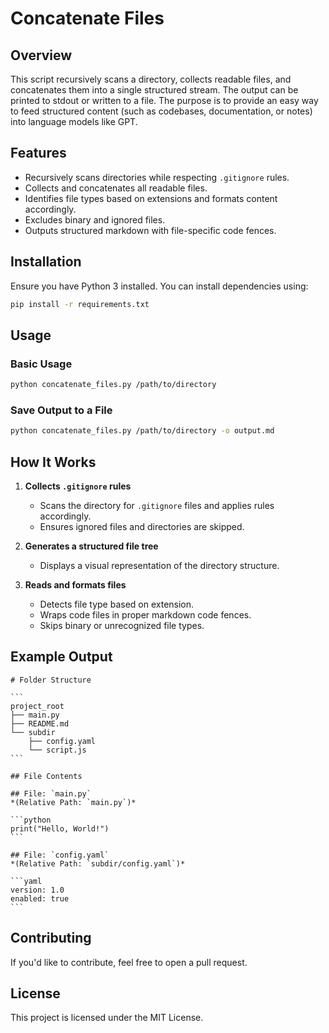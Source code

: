 # Concatenate Files

## Overview
This script recursively scans a directory, collects readable files, and concatenates them into a single structured stream. The output can be printed to stdout or written to a file. The purpose is to provide an easy way to feed structured content (such as codebases, documentation, or notes) into language models like GPT.

## Features
- Recursively scans directories while respecting `.gitignore` rules.
- Collects and concatenates all readable files.
- Identifies file types based on extensions and formats content accordingly.
- Excludes binary and ignored files.
- Outputs structured markdown with file-specific code fences.

## Installation
Ensure you have Python 3 installed. You can install dependencies using:

```sh
pip install -r requirements.txt
```

## Usage
### Basic Usage
```sh
python concatenate_files.py /path/to/directory
```

### Save Output to a File
```sh
python concatenate_files.py /path/to/directory -o output.md
```

## How It Works
1. **Collects `.gitignore` rules**
   - Scans the directory for `.gitignore` files and applies rules accordingly.
   - Ensures ignored files and directories are skipped.

2. **Generates a structured file tree**
   - Displays a visual representation of the directory structure.

3. **Reads and formats files**
   - Detects file type based on extension.
   - Wraps code files in proper markdown code fences.
   - Skips binary or unrecognized file types.

## Example Output
````
# Folder Structure

```
project_root
├── main.py
├── README.md
└── subdir
    ├── config.yaml
    └── script.js
```

## File Contents

## File: `main.py`
*(Relative Path: `main.py`)*

```python
print("Hello, World!")
```

## File: `config.yaml`
*(Relative Path: `subdir/config.yaml`)*

```yaml
version: 1.0
enabled: true
```
````

## Contributing
If you'd like to contribute, feel free to open a pull request.

## License
This project is licensed under the MIT License.

